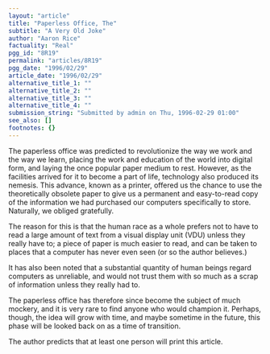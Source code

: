 ```yaml
---
layout: "article"
title: "Paperless Office, The"
subtitle: "A Very Old Joke"
author: "Aaron Rice"
factuality: "Real"
pgg_id: "8R19"
permalink: "articles/8R19"
pgg_date: "1996/02/29"
article_date: "1996/02/29"
alternative_title_1: ""
alternative_title_2: ""
alternative_title_3: ""
alternative_title_4: ""
submission_string: "Submitted by admin on Thu, 1996-02-29 01:00"
see_also: []
footnotes: {}
---
```

<div>
<p>The paperless office was predicted to revolutionize the way we work and the way we learn, placing the work and education of the world into digital form, and laying the once popular paper medium to rest. However, as the facilities arrived for it to become a part of life, technology also produced its nemesis. This advance, known as a printer, offered us the chance to use the theoretically obsolete paper to give us a permanent and easy-to-read copy of the information we had purchased our computers specifically to store. Naturally, we obliged gratefully.</p>
<p>The reason for this is that the human race as a whole prefers not to have to read a large amount of text from a visual display unit (VDU) unless they really have to; a piece of paper is much easier to read, and can be taken to places that a computer has never even seen (or so the author believes.)</p>
<p>It has also been noted that a substantial quantity of human beings regard computers as unreliable, and would not trust them with so much as a scrap of information unless they really had to.</p>
<p>The paperless office has therefore since become the subject of much mockery, and it is very rare to find anyone who would champion it. Perhaps, though, the idea will grow with time, and maybe sometime in the future, this phase will be looked back on as a time of transition.</p>
<p>The author predicts that at least one person will print this article. <!--Amazon_CLS_IM_END--></p>
</div>

